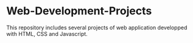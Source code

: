 # Web-Development-Projects
This repository includes several projects of web application developped with HTML, CSS and Javascript.

